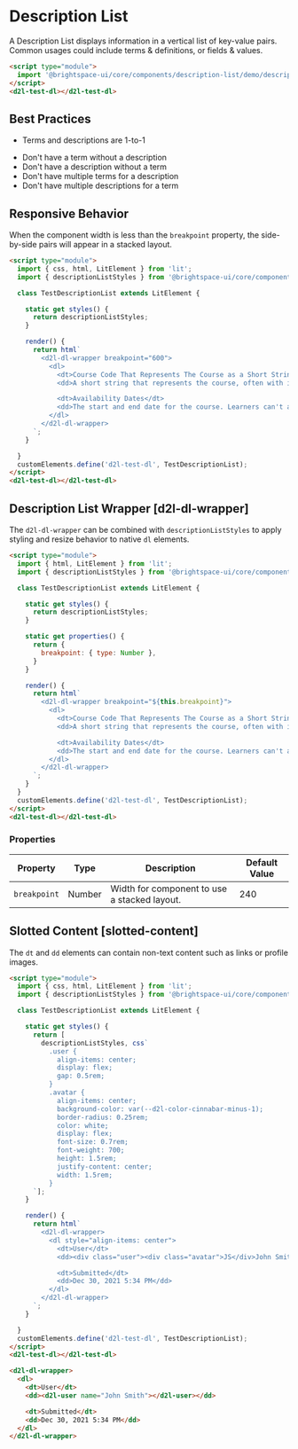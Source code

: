 # Description List
A Description List displays information in a
vertical list of key-value pairs. Common usages could include terms & definitions, or fields & values.

<!-- docs: demo -->
```html
<script type="module">
  import '@brightspace-ui/core/components/description-list/demo/description-list-test.js';
</script>
<d2l-test-dl></d2l-test-dl>
```

## Best Practices
<!-- docs: start best practices -->
<!-- docs: start dos -->
* Terms and descriptions are 1-to-1
<!-- docs: end dos -->

<!-- docs: start donts -->
* Don't have a term without a description
* Don't have a description without a term
* Don't have multiple terms for a description
* Don't have multiple descriptions for a term
<!-- docs: end donts -->
<!-- docs: end best practices -->

## Responsive Behavior
When the component width is less than the `breakpoint` property, the side-by-side pairs will appear in a stacked layout.

<!-- docs: demo -->
```html
<script type="module">
  import { css, html, LitElement } from 'lit';
  import { descriptionListStyles } from '@brightspace-ui/core/components/description-list/description-list-wrapper.js';

  class TestDescriptionList extends LitElement {

    static get styles() {
      return descriptionListStyles;
    }

    render() {
      return html`
        <d2l-dl-wrapper breakpoint="600">
          <dl>
            <dt>Course Code That Represents The Course as a Short String</dt>
            <dd>A short string that represents the course, often with important information such as section or room number.</dd>

            <dt>Availability Dates</dt>
            <dd>The start and end date for the course. Learners can't access courses outside these dates.</dd>
          </dl>
        </d2l-dl-wrapper>
      `;
    }

  }
  customElements.define('d2l-test-dl', TestDescriptionList);
</script>
<d2l-test-dl></d2l-test-dl>
```

## Description List Wrapper [d2l-dl-wrapper]

The `d2l-dl-wrapper` can be combined with `descriptionListStyles` to apply styling and resize behavior to native `dl` elements.

<!-- docs: demo live name:d2l-test-dl -->
```html
<script type="module">
  import { html, LitElement } from 'lit';
  import { descriptionListStyles } from '@brightspace-ui/core/components/description-list/description-list-wrapper.js';

  class TestDescriptionList extends LitElement {

    static get styles() {
      return descriptionListStyles;
    }

    static get properties() {
      return {
        breakpoint: { type: Number },
      }
    }

    render() {
      return html`
        <d2l-dl-wrapper breakpoint="${this.breakpoint}">
          <dl>
            <dt>Course Code That Represents The Course as a Short String</dt>
            <dd>A short string that represents the course, often with important information such as section or room number.</dd>

            <dt>Availability Dates</dt>
            <dd>The start and end date for the course. Learners can't access courses outside these dates.</dd>
          </dl>
        </d2l-dl-wrapper>
      `;
    }
  }
  customElements.define('d2l-test-dl', TestDescriptionList);
</script>
<d2l-test-dl></d2l-test-dl>
```

<!-- docs: start hidden content -->
### Properties

| Property | Type | Description | Default Value
|---|---|---|---|
| `breakpoint` | Number | Width for component to use a stacked layout. | 240 |

<!-- docs: end hidden content -->

## Slotted Content [slotted-content]
The `dt` and `dd` elements can contain non-text content such as links or profile images.

<!-- docs: demo -->
```html
<script type="module">
  import { css, html, LitElement } from 'lit';
  import { descriptionListStyles } from '@brightspace-ui/core/components/description-list/description-list-wrapper.js';

  class TestDescriptionList extends LitElement {

    static get styles() {
      return [
        descriptionListStyles, css`
          .user {
            align-items: center;
            display: flex;
            gap: 0.5rem;
          }
          .avatar {
            align-items: center;
            background-color: var(--d2l-color-cinnabar-minus-1);
            border-radius: 0.25rem;
            color: white;
            display: flex;
            font-size: 0.7rem;
            font-weight: 700;
            height: 1.5rem;
            justify-content: center;
            width: 1.5rem;
          }
      `];
    }

    render() {
      return html`
        <d2l-dl-wrapper>
          <dl style="align-items: center">
            <dt>User</dt>
            <dd><div class="user"><div class="avatar">JS</div>John Smith</div></dd>

            <dt>Submitted</dt>
            <dd>Dec 30, 2021 5:34 PM</dd>
          </dl>
        </d2l-dl-wrapper>
      `;
    }

  }
  customElements.define('d2l-test-dl', TestDescriptionList);
</script>
<d2l-test-dl></d2l-test-dl>
```

```html
<d2l-dl-wrapper>
  <dl>
    <dt>User</dt>
    <dd><d2l-user name="John Smith"></d2l-user></dd>

    <dt>Submitted</dt>
    <dd>Dec 30, 2021 5:34 PM</dd>
  </dl>
</d2l-dl-wrapper>
```
